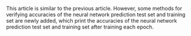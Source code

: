 ﻿This article is similar to the previous article. However, some methods for verifying accuracies of the neural network prediction test set and training set are newly added, which print the accuracies of the neural network prediction test set and training set after training each epoch.
